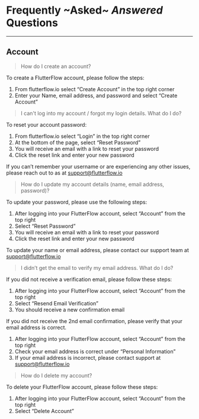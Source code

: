 # Frequently ~Asked~ _Answered_ Questions
----

## Account

> How do I create an account?

 To create a FlutterFlow account, please follow the steps:

  1. From flutterflow.io select “Create Account” in the top right corner
  2. Enter your Name, email address, and password and select “Create Account”

> I can't log into my account / forgot my login details. What do I do?

 To reset your account password:

  1. From flutterflow.io select “Login” in the top right corner
  2. At the bottom of the page, select “Reset Password”
  3. You will receive an email with a link to reset your password
  4. Click the reset link and enter your new password

If you can’t remember your username or are experiencing any other issues, please reach out to as at support@flutterflow.io

> How do I update my account details (name, email address, password)?

 To update your password, please use the following steps:

  1. After logging into your FlutterFlow account, select “Account” from the top right
  2. Select “Reset Password”
  3. You will receive an email with a link to reset your password
  4. Click the reset link and enter your new password

To update your name or email address, please contact our support team at support@flutterflow.io

> I didn’t get the email to verify my email address. What do I do?
 
If you did not receive a verification email, please follow these steps:

  1. After logging into your FlutterFlow account, select “Account” from the top right
  2. Select “Resend Email Verification”
  3. You should receive a new confirmation email

If you did not receive the 2nd email confirmation, please verify that your email address is correct.

  1. After logging into your FlutterFlow account, select “Account” from the top right
  2. Check your email address is correct under “Personal Information”
  3. If your email address is incorrect, please contact support at support@flutterflow.io

> How do I delete my account?

 To delete your FlutterFlow account, please follow these steps:

  1. After logging into your FlutterFlow account, select “Account” from the top right
  2. Select “Delete Account”
